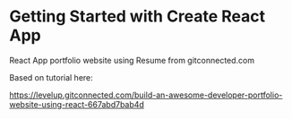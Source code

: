 # Getting Started with Create React App

React App portfolio website using Resume from gitconnected.com

Based on tutorial here:

https://levelup.gitconnected.com/build-an-awesome-developer-portfolio-website-using-react-667abd7bab4d
